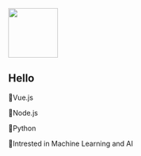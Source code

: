 <img src="https://data.whicdn.com/images/160382184/original.gif" width="100px">
<h2> Hello </h2>
<p>🔖Vue.js <p/>
<p>🔖Node.js <p/>
<p>🔖Python <p/>
<p>🔖Intrested in Machine Learning and AI <p/>
